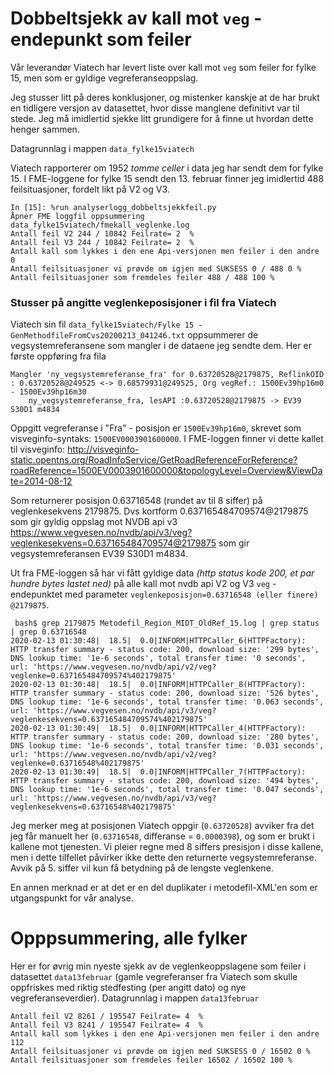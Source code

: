 # Dobbeltsjekk av kall mot `veg` - endepunkt som feiler

Vår leverandør Viatech har levert liste over kall mot `veg` som feiler 
for fylke 15, men som er gyldige vegreferanseoppslag. 

Jeg stusser litt på deres konklusjoner, og mistenker kanskje at 
de har brukt en tidligere versjon av datasettet, hvor disse manglene
definitivt var til stede. Jeg må imidlertid sjekke litt grundigere
for å finne ut hvordan dette henger sammen. 

Datagrunnlag i mappen `data_fylke15viatech`

Viatech rapporterer om  1952 *tomme celler* i data jeg har sendt dem for fylke 15. I FME-loggene for fylke 15 sendt den 13. februar finner jeg imidlertid 488 feilsituasjoner, fordelt likt på V2 og V3. 

```
In [15]: %run analyserlogg_dobbeltsjekkfeil.py
Åpner FME loggfil oppsummering data_fylke15viatech/fmekall_veglenke.log 
Antall feil V2 244 / 10842 Feilrate= 2  %
Antall feil V3 244 / 10842 Feilrate= 2  %
Antall kall som lykkes i den ene Api-versjonen men feiler i den andre 0
Antall feilsituasjoner vi prøvde om igjen med SUKSESS 0 / 488 0 %
Antall feilsituasjoner som fremdeles feiler 488 / 488 100 %
```

### Stusser på angitte veglenkeposisjoner i fil fra Viatech 

Viatech sin fil `data_fylke15viatech/Fylke 15 - GenMethodfileFromCvs20200213_041246.txt` oppsummerer de vegsystemreferansene som mangler i 
de dataene jeg sendte dem. Her er første oppføring fra fila
```
Mangler 'ny_vegsystemreferanse_fra' for 0.63720528@2179875, ReflinkOID : 0.63720528@249525 <-> 0.68579931@249525, Org vegRef.: 1500Ev39hp16m0 - 1500Ev39hp16m30
	ny_vegsystemreferanse_fra, lesAPI :0.63720528@2179875 -> EV39 S30D1 m4834
``` 
Oppgitt vegreferanse i "Fra" - posisjon er `1500Ev39hp16m0`, skrevet som visveginfo-syntaks: `1500EV0003901600000`. I FME-loggen finner vi dette kallet til visveginfo: http://visveginfo-static.opentns.org/RoadInfoService/GetRoadReferenceForReference?roadReference=1500EV0003901600000&topologyLevel=Overview&ViewDate=2014-08-12

Som returnerer posisjon 0.63716548 (rundet av til 8 siffer) på veglenkesekvens 2179875. Dvs kortform 0.637165484709574@2179875 som gir gyldig oppslag mot NVDB api v3 
https://www.vegvesen.no/nvdb/api/v3/veg?veglenkesekvens=0.637165484709574@2179875
som gir vegsystemreferansen EV39 S30D1 m4834. 

Ut fra FME-loggen så har vi fått gyldige data _(http status kode 200, et par hundre bytes lastet ned)_ på alle kall mot nvdb api V2 og V3 `veg` - endepunktet med parameter `veglenkeposisjon=0.63716548 (eller finere) @2179875`. 

```
 bash$ grep 2179875 Metodefil_Region_MIDT_OldRef_15.log | grep status | grep 0.63716548
2020-02-13 01:30:48|  18.5|  0.0|INFORM|HTTPCaller_6(HTTPFactory): HTTP transfer summary - status code: 200, download size: '299 bytes', DNS lookup time: '1e-6 seconds', total transfer time: '0 seconds', url: 'https://www.vegvesen.no/nvdb/api/v2/veg?veglenke=0.637165484709574%402179875'
2020-02-13 01:30:48|  18.5|  0.0|INFORM|HTTPCaller_8(HTTPFactory): HTTP transfer summary - status code: 200, download size: '526 bytes', DNS lookup time: '1e-6 seconds', total transfer time: '0.063 seconds', url: 'https://www.vegvesen.no/nvdb/api/v3/veg?veglenkesekvens=0.637165484709574%402179875'
2020-02-13 01:30:49|  18.5|  0.0|INFORM|HTTPCaller_4(HTTPFactory): HTTP transfer summary - status code: 200, download size: '280 bytes', DNS lookup time: '1e-6 seconds', total transfer time: '0.031 seconds', url: 'https://www.vegvesen.no/nvdb/api/v2/veg?veglenke=0.63716548%402179875'
2020-02-13 01:30:49|  18.5|  0.0|INFORM|HTTPCaller_7(HTTPFactory): HTTP transfer summary - status code: 200, download size: '494 bytes', DNS lookup time: '1e-6 seconds', total transfer time: '0.047 seconds', url: 'https://www.vegvesen.no/nvdb/api/v3/veg?veglenkesekvens=0.63716548%402179875'
```
Jeg merker meg at posisjonen Viatech oppgir (`0.63720528`) avviker fra det jeg får manuelt her (`0.63716548`, differanse  = `0.0000398`), og som er brukt i kallene mot tjenesten. Vi pleier regne med 8 siffers presisjon i disse kallene, men i dette tilfellet påvirker ikke dette den returnerte vegsystemreferanse. Avvik på  5. siffer vil kun få betydning på de lengste veglenkene. 

En annen merknad er at det er en del duplikater i metodefil-XML'en som er utgangspunkt for vår analyse. 

# Opppsummering, alle fylker 

Her er for øvrig min nyeste sjekk av de veglenkeoppslagene som feiler i datasettet `data13februar` (gamle vegreferanser fra Viatech som skulle oppfriskes med riktig stedfesting (per angitt dato) og nye 
vegreferanseverdier). Datagrunnlag i mappen `data13februar`


```
Antall feil V2 8261 / 195547 Feilrate= 4  %
Antall feil V3 8241 / 195547 Feilrate= 4  %
Antall kall som lykkes i den ene Api-versjonen men feiler i den andre 112
Antall feilsituasjoner vi prøvde om igjen med SUKSESS 0 / 16502 0 %
Antall feilsituasjoner som fremdeles feiler 16502 / 16502 100 %
```

